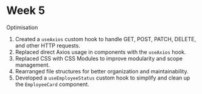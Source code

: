 # Week 5

Optimisation 

1. Created a `useAxios` custom hook to handle GET, POST, PATCH, DELETE, and other HTTP requests.  
2. Replaced direct Axios usage in components with the `useAxios` hook.  
3. Replaced CSS with CSS Modules to improve modularity and scope management.  
4. Rearranged file structures for better organization and maintainability.  
5. Developed a `useEmployeeStatus` custom hook to simplify and clean up the `EmployeeCard` component.
